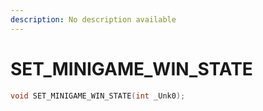 ```yaml
---
description: No description available 
---
```


# SET_MINIGAME_WIN_STATE

```cpp
void SET_MINIGAME_WIN_STATE(int _Unk0);
```